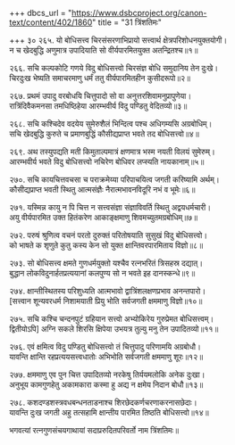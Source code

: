 +++
dbcs_url = "https://www.dsbcproject.org/canon-text/content/402/1860"
title = "31 त्रिंशतिमः"

+++
३०
२६५. यो बोधिसत्त्व चिरसंसरणाभिप्रायो 
सत्त्वार्थ क्षेत्रपरिशोधनयुक्तयोगी।  
न च खेदबुद्धि अणुमात्र उपादियाति 
सो वीर्यपारमितयुक्त अतन्द्रितश्च॥१॥

२६६. सचि कल्पकोटि गणये विदु बोधिसत्त्वो 
चिरसंज्ञ बोधि समुदानिय तेन दुःखे।  
चिरदुःख भेष्यति समाचरमाणु धर्मं 
ततु वीर्यपारमितहीन कुसीदरूपो॥२॥

२६७. प्रथमं उपादु वरबोधयि चित्तुपादो 
सो वा अनुत्तरशिवामनुप्रापुणेया।  
रात्रिंदिवैकमनसा तमधिष्ठिहेया 
आरम्भवीर्य विदु पण्डितु वेदितव्यो॥३॥

२६८. सचि कश्चिदेव वदयेय सुमेरुशैलं 
भिन्दित्व पश्च अधिगम्यसि अग्रबोधिम्।  
सचि खेदबुद्धि कुरुते च प्रमाणबुद्धिं 
कौसीद्यप्राप्त भवते तद बोधिसत्त्वो॥४॥

२६९. अथ तस्युपद्यति मती किमुताल्पमात्रं 
क्षणमात्र भस्म नयती विलयं सुमेरुम्।  
आरम्भवीर्य भवते विदु बोधिसत्त्वो 
नचिरेण बोधिवर लप्स्यति नायकानाम्॥५॥

२७०. सचि कायचित्तवचसा च पराक्रमेय्या 
परिपाचयित्व जगती करिष्यामि अर्थम्।  
कौसीद्यप्राप्त भवती स्थितु आत्मसंज्ञैः 
नैरात्मभावनविदूरि नभं व भूमेः॥६॥

२७१. यस्मिन्न कायु न पि चित्त न सत्त्वसंज्ञा 
संज्ञाविवर्ति स्थितु अद्वयधर्मचारी।  
अयु वीर्यपारमित उक्त हितंकरेण 
आकाङ्क्षमाणु शिवमच्युतमग्रबोधिम्॥७॥

२७२. परुषं श्रुणित्व वचनं परतो दुरुक्तं 
परितोषयाति सुसुखं विदु बोधिसत्त्वो।  
को भाषते क शृणुते कुतु कस्य केन 
सो युक्त क्षान्तिवरपारमिताय विज्ञो॥८॥

२७३. सो बोधिसत्त्व क्षमते गुणधर्मयुक्तो 
यश्चैव रत्नभरितं त्रिसहस्र दद्यात्।  
बुद्धान लोकविदुनार्हतप्रत्ययानां 
कलपुण्य सो न भवते इह दानस्कन्धे॥९॥

२७४. क्षान्तीस्थितस्य परिशुध्यति आत्मभावो 
द्वात्रिंशलक्षणप्रभाव अनन्तपारो।  
[सत्त्वान शून्यवरधर्म निशामयाती 
प्रियु भोति सर्वजगती क्षममाणु विज्ञो॥१०॥

२७५. सचि कश्चि चन्दनपुटं ग्रहियान सत्त्वो 
अभ्योकिरेय गुरुप्रेमत बोधिसत्त्वम्।  
द्वितीयोऽपि] अग्नि सकले शिरसि क्षिपेया 
उभयत्र तुल्यु मनु तेन उपादितव्यो॥११॥

२७६. एवं क्षमित्व विदु पण्डितु बोधिसत्त्वो 
तं चित्तुपादु परिणामयि अग्रबोधौ।  
यावन्ति क्षान्ति रहप्रत्ययसत्त्वधातोः 
अभिभोति सर्वजगती क्षममाणु शूरः॥१२॥

२७७. क्षममाणु एव पुन चित्त उपादितव्यो 
नरकेषु तिर्ययमलोकि अनेक दुःखा।  
अनुभूय कामगुणहेतु अकामकारा 
कस्मा हु अद्य न क्षमेय निदान बोधौ॥१३॥

२७८. कशदण्डशस्त्रवधबन्धनताडनाश्च 
शिरछेदकर्णचरणाकरनासछेदाः।  
यावन्ति दुःख जगती अहु तत्सहामि 
क्षान्तीय पारमित तिष्ठति बोधिसत्त्वो॥१४॥

भगवत्यां रत्नगुणसंचयगाथायां सदाप्ररुदितपरिवर्तो नाम त्रिंशतिमः॥

